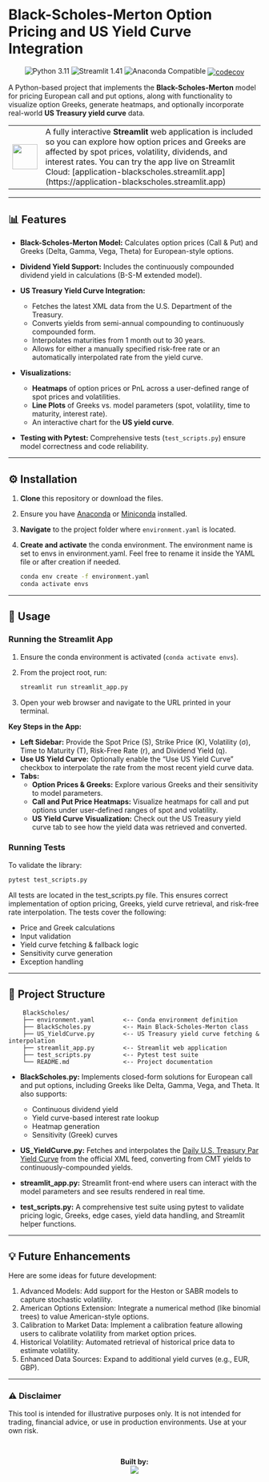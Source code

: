 # Black-Scholes-Merton Option Pricing and US Yield Curve Integration

<p align="center">
  <img src="https://img.shields.io/badge/Python-3.11.8-blue?style=for-the-badge&logo=python" alt="Python 3.11" />
  <img src="https://img.shields.io/badge/Streamlit-1.41.1-ff69b4?style=for-the-badge&logo=streamlit" alt="Streamlit 1.41" />
  <img src="https://img.shields.io/badge/Anaconda-Enabled-44a833?style=for-the-badge&logo=anaconda" alt="Anaconda Compatible" />
  <a href="https://codecov.io/gh/silkl105/BlackScholes">
    <img src="https://codecov.io/gh/silkl105/BlackScholes/graph/badge.svg?token=C0U8LI5RJ0" alt="codecov" style="vertical-align:middle;"/>
  </a>
</p>

A Python-based project that implements the **Black-Scholes-Merton** model for pricing European call and put options, along with functionality to visualize option Greeks, generate heatmaps, and optionally incorporate real-world **US Treasury yield curve** data. 

<table>
  <tr>
    <td><img src="https://cdn-icons-png.flaticon.com/512/3063/3063824.png" width="50" /></td>
    <td>A fully interactive <strong>Streamlit</strong> web application is included so you can explore how option prices and Greeks are affected by spot prices, volatility, dividends, and interest rates. You can try the app live on Streamlit Cloud: [application-blackscholes.streamlit.app](https://application-blackscholes.streamlit.app)</td>
  </tr>
</table>

---

## 📊 Features

- **Black-Scholes-Merton Model:** Calculates option prices (Call & Put) and Greeks (Delta, Gamma, Vega, Theta) for European-style options.

- **Dividend Yield Support:** Includes the continuously compounded dividend yield in calculations (B-S-M extended model).

- **US Treasury Yield Curve Integration:**  
  - Fetches the latest XML data from the U.S. Department of the Treasury.
  - Converts yields from semi-annual compounding to continuously compounded form.
  - Interpolates maturities from 1 month out to 30 years.
  - Allows for either a manually specified risk-free rate or an automatically interpolated rate from the yield curve.

- **Visualizations:**  
  - **Heatmaps** of option prices or PnL across a user-defined range of spot prices and volatilities.
  - **Line Plots** of Greeks vs. model parameters (spot, volatility, time to maturity, interest rate).
  - An interactive chart for the **US yield curve**.

- **Testing with Pytest:** Comprehensive tests (`test_scripts.py`) ensure model correctness and code reliability.

---

## ⚙️ Installation

1. **Clone** this repository or download the files.
2. Ensure you have [Anaconda](https://docs.anaconda.com/anaconda/install/) or [Miniconda](https://docs.conda.io/en/latest/miniconda.html) installed.
3. **Navigate** to the project folder where `environment.yaml` is located.
4. **Create and activate** the conda environment. The environment name is set to envs in environment.yaml. Feel free to rename it inside the YAML file or after creation if needed.

   ```bash
   conda env create -f environment.yaml
   conda activate envs

---

## 🚀 Usage

### Running the Streamlit App

1. Ensure the conda environment is activated (`conda activate envs`).
2. From the project root, run:

   ```bash
   streamlit run streamlit_app.py
3. Open your web browser and navigate to the URL printed in your terminal.


**Key Steps in the App:**

- **Left Sidebar:** Provide the Spot Price (S), Strike Price (K), Volatility (σ), Time to Maturity (T), Risk-Free Rate (r), and Dividend Yield (q).
- **Use US Yield Curve:** Optionally enable the “Use US Yield Curve” checkbox to interpolate the rate from the most recent yield curve data.
- **Tabs:**  
  - **Option Prices & Greeks:** Explore various Greeks and their sensitivity to model parameters.
  - **Call and Put Price Heatmaps:** Visualize heatmaps for call and put options under user-defined ranges of spot and volatility.
  -	**US Yield Curve Visualization:** Check out the US Treasury yield curve tab to see how the yield data was retrieved and converted.

### Running Tests
To validate the library:

  ```bash
  pytest test_scripts.py
```

All tests are located in the test_scripts.py file. This ensures correct implementation of option pricing, Greeks, yield curve retrieval, and risk-free rate interpolation.
The tests cover the following:
- Price and Greek calculations
- Input validation
- Yield curve fetching & fallback logic
- Sensitivity curve generation
- Exception handling

---

## 📁 Project Structure

        BlackScholes/
        ├── environment.yaml        <-- Conda environment definition
        ├── BlackScholes.py         <-- Main Black-Scholes-Merton class
        ├── US_YieldCurve.py        <-- US Treasury yield curve fetching & interpolation
        ├── streamlit_app.py        <-- Streamlit web application
        ├── test_scripts.py         <-- Pytest test suite
        └── README.md               <-- Project documentation

- **BlackScholes.py:** Implements closed-form solutions for European call and put options, including Greeks like Delta, Gamma, Vega, and Theta. It also supports:
  - Continuous dividend yield
  - Yield curve-based interest rate lookup
  - Heatmap generation
  - Sensitivity (Greek) curves

- **US_YieldCurve.py:** Fetches and interpolates the [Daily U.S. Treasury Par Yield Curve](https://home.treasury.gov/resource-center/data-chart-center/interest-rates/TextView?type=daily_treasury_yield_curve&field_tdr_date_value=2025) from the official XML feed, converting from CMT yields to continuously-compounded yields.

- **streamlit_app.py:** Streamlit front-end where users can interact with the model parameters and see results rendered in real time.

- **test_scripts.py:** A comprehensive test suite using pytest to validate pricing logic, Greeks, edge cases, yield data handling, and Streamlit helper functions.

---

## 💡 Future Enhancements

Here are some ideas for future development:

1. Advanced Models: Add support for the Heston or SABR models to capture stochastic volatility.
2. American Options Extension: Integrate a numerical method (like binomial trees) to value American-style options.
3. Calibration to Market Data: Implement a calibration feature allowing users to calibrate volatility from market option prices.
4. Historical Volatility: Automated retrieval of historical price data to estimate volatility.
5. Enhanced Data Sources: Expand to additional yield curves (e.g., EUR, GBP).

---

### ⚠️ Disclaimer
This tool is intended for illustrative purposes only. It is not intended for trading, financial advice, or use in production environments. Use at your own risk.

<br>
<p align="center">
  <b>Built by:</b><br>
  <a href="https://www.linkedin.com/in/silvioklein/" target="_blank">
    <img src="https://img.shields.io/badge/LinkedIn-Silvio%20Klein-blue?style=flat&logo=linkedin" />
  </a>
</p>
